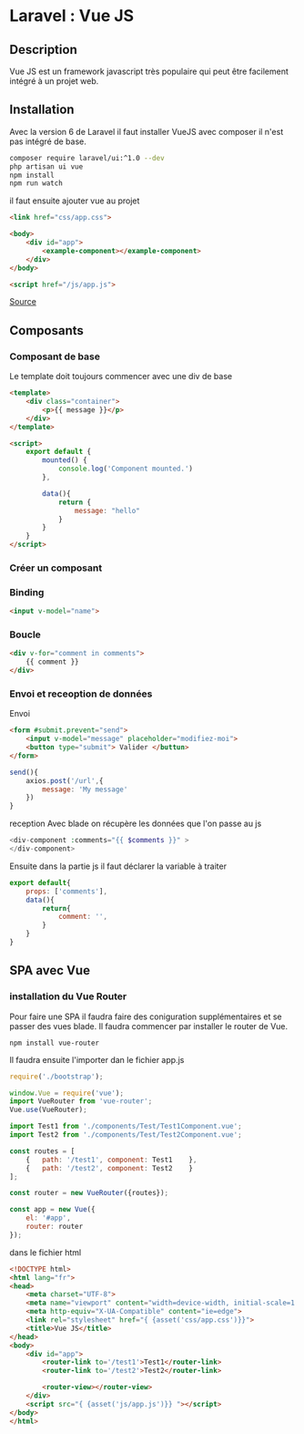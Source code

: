 # Laravel : Vue JS

## Description

Vue JS est un framework javascript très populaire qui peut être facilement intégré à un projet web.

## Installation

Avec la version 6 de Laravel il faut installer VueJS avec composer il n'est pas intégré de base.

```sh
composer require laravel/ui:^1.0 --dev
php artisan ui vue
npm install
npm run watch
```

il faut ensuite ajouter vue au projet 

```html
<link href="css/app.css">

<body>
    <div id="app">
        <example-component></example-component>
    </div>
</body>

<script href="/js/app.js">
```

[Source](https://laravel.com/docs/6.x/frontend#writing-vue-components)

## Composants

### Composant de base

Le template doit toujours commencer avec une div de base

```html
<template>
    <div class="container">
        <p>{{ message }}</p>
    </div>
</template>

<script>
    export default {
        mounted() {
            console.log('Component mounted.')
        },

        data(){
            return {
                message: "hello"
            }
        }
    }
</script>
```

### Créer un composant

### Binding

```html
<input v-model="name">
```

### Boucle

```html
<div v-for="comment in comments">
    {{ comment }}
</div>
```

### Envoi et receoption de données

Envoi

```html
<form #submit.prevent="send">
    <input v-model="message" placeholder="modifiez-moi">
    <button type="submit"> Valider </buttun>
</form>
```

```js
send(){
    axios.post('/url',{
        message: 'My message'
    })
}
```

reception
Avec blade on récupère les données que l'on passe au js

```php
<div-component :comments="{{ $comments }}" >
</div-component>
```

Ensuite dans la partie js il faut déclarer la variable à traiter

```js
export default{
    props: ['comments'],
    data(){
        return{
            comment: '',
        }
    }
}
```

## SPA avec Vue

### installation du Vue Router

Pour faire une SPA il faudra faire des coniguration supplémentaires et se passer des vues blade. Il faudra commencer par installer le router de Vue.

```shell
npm install vue-router
```

Il faudra ensuite l'importer dan le fichier app.js

```js
require('./bootstrap');

window.Vue = require('vue');
import VueRouter from 'vue-router';
Vue.use(VueRouter);

import Test1 from './components/Test/Test1Component.vue';
import Test2 from './components/Test/Test2Component.vue';

const routes = [
    {   path: '/test1', component: Test1    },
    {   path: '/test2', component: Test2    }
];

const router = new VueRouter({routes});

const app = new Vue({
    el: '#app',
    router: router
});
```

dans le fichier html

```html
<!DOCTYPE html>
<html lang="fr">
<head>
    <meta charset="UTF-8">
    <meta name="viewport" content="width=device-width, initial-scale=1.0">
    <meta http-equiv="X-UA-Compatible" content="ie=edge">
    <link rel="stylesheet" href="{ {asset('css/app.css')}}">
    <title>Vue JS</title>
</head>
<body>
    <div id="app">
        <router-link to='/test1'>Test1</router-link>
        <router-link to='/test2'>Test2</router-link>

        <router-view></router-view>
    </div>
    <script src="{ {asset('js/app.js')}} "></script>
</body>
</html>
```

